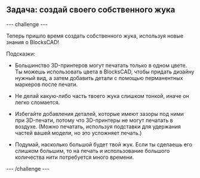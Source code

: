 ## Задача: создай своего собственного жука

--- challenge ---

Теперь пришло время создать собственного жука, используя новые знания о BlocksCAD!

Подсказки:

+ Большинство 3D-принтеров могут печатать только в одном цвете. Ты можешь использовать цвета в BlocksCAD, чтобы придать дизайну нужный вид, а затем добавить детали с помощью перманентных маркеров после печати.

+ Не делай какую-либо часть твоего жука слишком тонкой, иначе он легко сломается.

+ Избегайте добавления деталей, которые имеют зазоры под ними при 3D-печати, потому что 3D-принтеры не могут печатать в воздухе. (Можно печатать, используя подставки для удержания частей вашей модели, но это усложняет печать.)

+ Подумай, насколько большой будет твой жук. Если ты сделаешь его слишком большим, то на печать и использование большого количества нити потребуется много времени.

--- /challenge ---



 




  
